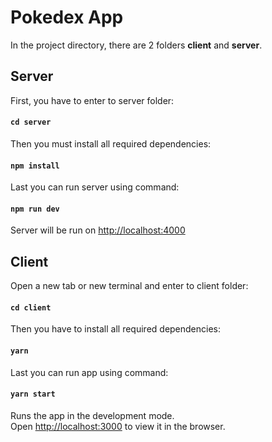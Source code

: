 # Pokedex App

In the project directory, there are 2 folders **client** and **server**.

## Server

First, you have to enter to server folder:
#### `cd server`

Then you must install all required dependencies:
#### `npm install`

Last you can run server using command:

#### `npm run dev`
Server will be run on [http://localhost:4000](http://localhost:4000)

## Client

Open a new tab or new terminal and enter to client folder:

#### `cd client`

Then you have to install all required dependencies:
#### `yarn`

Last you can run app using command:

#### `yarn start`

Runs the app in the development mode.<br />
Open [http://localhost:3000](http://localhost:3000) to view it in the browser.
